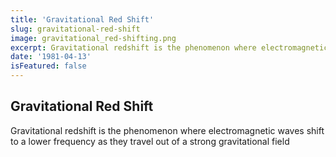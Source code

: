 ```yaml
---
title: 'Gravitational Red Shift'
slug: gravitational-red-shift
image: gravitational_red-shifting.png
excerpt: Gravitational redshift is the phenomenon where electromagnetic waves shift to a lower frequency  as they travel out of a strong gravitational field
date: '1981-04-13'
isFeatured: false
---
```

## Gravitational Red Shift
Gravitational redshift is the phenomenon where electromagnetic waves shift to a lower frequency  as they travel out of a strong gravitational field